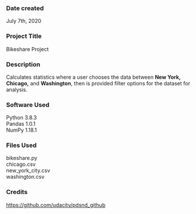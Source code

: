 ### Date created
July 7th, 2020

### Project Title
Bikeshare Project

### Description
Calculates statistics where a user chooses the data between **New York, Chicago,** and **Washington**, then is provided filter options for the dataset for analysis.

### Software Used
Python 3.8.3\
Pandas 1.0.1\
NumPy 1.18.1

### Files Used
bikeshare.py\
chicago.csv\
new_york_city.csv\
washington.csv

### Credits
https://github.com/udacity/pdsnd_github
